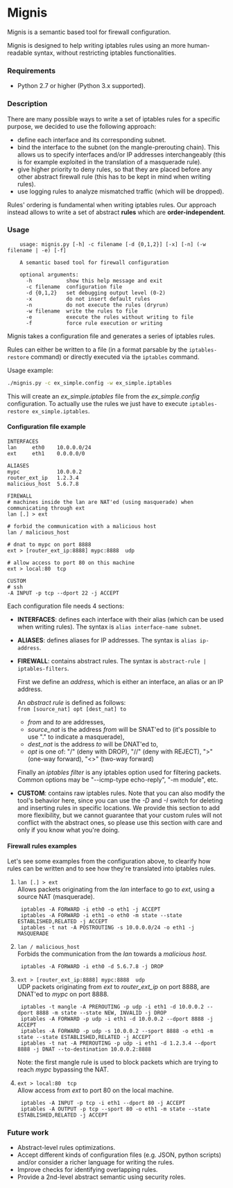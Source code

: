 Mignis
======

Mignis is a semantic based tool for firewall configuration.

Mignis is designed to help writing iptables rules using an more human-readable syntax, without restricting iptables functionalities.

### Requirements
* Python 2.7 or higher (Python 3.x supported).

<!--
* [regex][], an alternative regular expression module. It can be installed manually by executing `easy_install regex`. This also requires the package python-dev as a dependency (execute `apt-get install python-dev` on a debian distribution).
-->

<!--
[ipaddr-py][], a python IP address manipulation library. It can be installed manually by executing `easy_install ipaddr`.
-->

### Description
There are many possible ways to write a set of iptables rules for a specific purpose, we decided to use the following approach:

* define each interface and its corresponding subnet.
* bind the interface to the subnet (on the mangle-prerouting chain). This allows us to specify interfaces and/or IP addresses interchangeably (this is for example exploited in the translation of a masquerade rule).
* give higher priority to deny rules, so that they are placed before any other abstract firewall rule (this has to be kept in mind when writing rules).
* use logging rules to analyze mismatched traffic (which will be dropped).

Rules' ordering is fundamental when writing iptables rules. Our approach instead allows to write a set of abstract **rules** which are **order-independent**.

### Usage
```
	usage: mignis.py [-h] -c filename [-d {0,1,2}] [-x] [-n] (-w filename | -e) [-f]
	
	A semantic based tool for firewall configuration
	
	optional arguments:
	  -h           show this help message and exit
	  -c filename  configuration file
	  -d {0,1,2}   set debugging output level (0-2)
	  -x           do not insert default rules
	  -n           do not execute the rules (dryrun)
	  -w filename  write the rules to file
	  -e           execute the rules without writing to file
	  -f           force rule execution or writing
```

Mignis takes a configuration file and generates a series of iptables rules.

Rules can either be written to a file (in a format parsable by the `iptables-restore` command) or directly executed via the `iptables` command.

Usage example:
```bash
./mignis.py -c ex_simple.config -w ex_simple.iptables
```

This will create an *ex_simple.iptables* file from the *ex_simple.config* configuration.
To actually use the rules we just have to execute `iptables-restore ex_simple.iptables`.

#### Configuration file example
```
INTERFACES
lan		eth0	10.0.0.0/24
ext		eth1	0.0.0.0/0

ALIASES
mypc			10.0.0.2
router_ext_ip	1.2.3.4
malicious_host	5.6.7.8

FIREWALL
# machines inside the lan are NAT'ed (using masquerade) when communicating through ext
lan [.] > ext

# forbid the communication with a malicious host
lan / malicious_host

# dnat to mypc on port 8888
ext > [router_ext_ip:8888] mypc:8888  udp

# allow access to port 80 on this machine
ext > local:80  tcp

CUSTOM
# ssh
-A INPUT -p tcp --dport 22 -j ACCEPT
```

Each configuration file needs 4 sections:

* **INTERFACES**: defines each interface with their alias (which can be used when writing rules). The syntax is `alias interface-name subnet`.
* **ALIASES**: defines aliases for IP addresses. The syntax is `alias ip-address`.
* **FIREWALL**: contains abstract rules. The syntax is `abstract-rule | iptables-filters`.

	First we define an *address*, which is either an interface, an alias or an IP address.

	An *abstract rule* is defined as follows:<br>
	`from [source_nat] opt [dest_nat] to`

	* *from* and *to* are addresses,
	* *source_nat* is the address *from* will be SNAT'ed to (it's possible to use "." to indicate a masquerade),
	* *dest_nat* is the address *to* will be DNAT'ed to,
	* *opt* is one of: "/" (deny with DROP), "//" (deny with REJECT), ">" (one-way forward), "<>" (two-way forward)

	Finally an *iptables filter* is any iptables option used for filtering packets.<br>
	Common options may be "--icmp-type echo-reply", "-m module", etc.

* **CUSTOM**: contains raw iptables rules. Note that you can also modify the tool's behavior here, since you can use the _-D_ and _-I_ switch for deleting and inserting rules in specific locations. We provide this section to add more flexibility, but we cannot guarantee that your custom rules will not conflict with the abstract ones, so please use this section with care and only if you know what you're doing.

#### Firewall rules examples
Let's see some examples from the configuration above, to clearify how rules can be written and to see how they're translated into iptables rules.

1. ```lan [.] > ext```<br>
	Allows packets originating from the _lan_ interface to go to _ext_, using a source NAT (masquerade).

		iptables -A FORWARD -i eth0 -o eth1 -j ACCEPT
		iptables -A FORWARD -i eth1 -o eth0 -m state --state ESTABLISHED,RELATED -j ACCEPT
		iptables -t nat -A POSTROUTING -s 10.0.0.0/24 -o eth1 -j MASQUERADE
		

1. ```lan / malicious_host```<br>
	Forbids the communication from the _lan_ towards a *malicious host*.

		iptables -A FORWARD -i eth0 -d 5.6.7.8 -j DROP

1. ```ext > [router_ext_ip:8888] mypc:8888  udp```<br>
	UDP packets originating from _ext_ to *router_ext_ip* on port 8888, are DNAT'ed to _mypc_ on port 8888.

		iptables -t mangle -A PREROUTING -p udp -i eth1 -d 10.0.0.2 --dport 8888 -m state --state NEW, INVALID -j DROP
		iptables -A FORWARD -p udp -i eth1 -d 10.0.0.2 --dport 8888 -j ACCEPT
		iptables -A FORWARD -p udp -s 10.0.0.2 --sport 8888 -o eth1 -m state --state ESTABLISHED,RELATED -j ACCEPT
		iptables -t nat -A PREROUTING -p udp -i eth1 -d 1.2.3.4 --dport 8888 -j DNAT --to-destination 10.0.0.2:8888

	Note: the first mangle rule is used to block packets which are trying to reach _mypc_ bypassing the NAT.

1. ```ext > local:80  tcp```<br>
	Allow access from _ext_ to port 80 on the local machine.

		iptables -A INPUT -p tcp -i eth1 --dport 80 -j ACCEPT
		iptables -A OUTPUT -p tcp --sport 80 -o eth1 -m state --state ESTABLISHED,RELATED -j ACCEPT


### Future work
* Abstract-level rules optimizations.
* Accept different kinds of configuration files (e.g. JSON, python scripts) and/or consider a richer language for writing the rules.
* Improve checks for identifying overlapping rules.
* Provide a 2nd-level abstract semantic using security roles.

[ipaddr-py]:	https://code.google.com/p/ipaddr-py/
[regex]:		https://pypi.python.org/pypi/regex/
